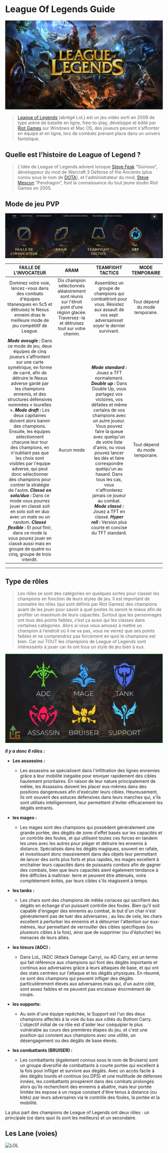 # League Of Legends Guide

![LOL](./photo/1280x720_LoL.png)

>[League of Legends](https://fr.wikipedia.org/wiki/League_of_Legends) (abrégé LoL) est un jeu vidéo sorti en 2009 de type arène de bataille en ligne, free-to-play, développé et édité par [Riot Games](https://fr.wikipedia.org/wiki/Riot_Games) sur Windows et Mac OS, des joueurs peuvent s'affronter en équipe et en ligne, lors de combats prenant place dans un univers fantstique.

## Quelle est l'histoire de League of Legend ?

>L'idée de League of Legends advient lorsque [Steve Feak](https://fr.wikipedia.org/wiki/Steve_Feak) “Guinsoo”, développeur du mod de Warcraft 3 Defense of the Ancients (plus connu sous le nom de [DOTA](https://fr.wikipedia.org/wiki/Dota_2)), et l'administrateur du mod, [Steve Mescon](https://leagueoflegends.fandom.com/wiki/Steve_%27Pendragon%27_Mescon) “Pendragon”, font la connaissance du tout jeune studio Riot Games en 2005.

## Mode de jeu PVP

![LOL](./photo/modedejeulol.png)

| FAILLE DE L'INVOCATEUR | ARAM | TEAMFIGHT TACTICS | MODE TEMPORAIRE |
|:----------------------:|:----:|:--------------:|:--------------:|
| Dominez votre voie, lancez-vous dans des combats d'équipes titanesques en 5c5 et détruisez le Nexus ennemi dnas le meilleure mode de jeu compétitif de League.         | Dix champion sélectionnés aléatoirement sont réunis sur l'étroit pont d'une région glacée. Traversez-la et détruisez tout sur votre chemin. | Assemblez un groupe de champions qui combattront pour vous. Résistez aux assault de vos sept adversaireset soyer le dernier survivant. | Tout dépend du mode temporaire. |
| ***Mode aveugle :*** Dans ce mode de jeu, deux équipes de cinq joueurs s'affrontent sur une carte symétrique, en forme de carré, afin de détruire le Nexus adverse gardé par les champions ennemis, et des structures défensives nommées « tourelles ». ***Mode draft :*** Les deux capitaines doivent alors bannir des champions. Ensuite, les équipes sélectionnent chacune leur tour des champions, en n'oubliant pas que les choix sont visibles par l'équipe adverse, qui peut donc sélectionner des champions pour contrer la stratégie de l'autre. ***Classé en solo/duo :*** Dans ce mode vous pourrez jouer en classé soit en solo soit en duo avec un mate ou un random. ***Classé flexible :*** Et pout finir, dans ce mode la vous pourez jouer en classé aussi mais en groupe de quatre ou cinq, groupe de trois interdit. | Aucun mode | ***Mode standard :*** Jouez a TFT normalement. ***Double up :*** Dans Double Up, vous partagez vos victoires, vos défaites et même certains de vos champions avec un autre joueur. Vous pouvez faire la queue avec quelqu'un de votre liste d'amis, ou vous pouvez lancer les dés et faire correspondre quelqu'un au hasard. Dans tous les cas, vous n'affronterez jamais ce joueur au combat. ***Mode classé :*** Jouez a TFT en classé. ***Hyper roll :*** Version plus courte et concise du TFT standard. | Tout dépend du mode temporaire. |

 ---
 
## Type de rôles

>Les rôles se sont des catégories en quelques sortes pour classer les champions en fonction de leurs styles de jeu. Il est important de connaitre les rôles (qui sont définis par Riot Games) des champions avant de les jouer pour savoir à quel postes ils seront le mieux afin de profiter un maximum de leurs capacités. Surtout que les personnages ont tous des points faibles, c’est ça aussi qui les classes dans certaines catégories. Alors si vous vous amusez à mettre un champion à l’endroit où il ne va pas, vous ne verrez que ses points faibles et ne comprendrez pas forcément en quoi le champions est bien. Car oui TOUT les champions de League of Legends  sont intéressants à jouer car ils ont tous un style de jeu bien à eux.

![lol role](./photo/rolelol.png)

***Il y a donc 6 rôles :***

* **Les assassins :** 

     * Les assassins se spécialisent dans l'infiltration des lignes ennemies grâce à leur mobilité inégalée pour envoyer rapidement des cibles hautement prioritaires. En raison de leur nature principalement de mêlée, les Assassins doivent les placer eux-mêmes dans des positions dangereuses afin d'exécuter leurs cibles. Heureusement, ils ont souvent des astuces défensives dans leurs manches qui, s'ils sont utilisés intelligemment, leur permettent d'éviter efficacement les dégâts entrants. 

* **les mages :**

     * Les mages sont des champions qui possèdent généralement une grande portée, des dégâts de zone d'effet basés sur les capacités et un contrôle des foules, et qui utilisent toutes ces forces en tandem les unes avec les autres pour piéger et détruire les ennemis à distance. Spécialisés dans les dégâts magiques, souvent en rafale, et investissant donc massivement dans des objets leur permettant de lancer des sorts plus forts et plus rapides, les mages excellent à enchaîner leurs capacités dans de puissants combos afin de gagner des combats, bien que leurs capacités aient également tendance à être difficiles à maîtriser. terre et peuvent être atténués, voire complètement évités, par leurs cibles s'ils réagissent à temps.

* **les tanks :**

     * Les chars sont des champions de mêlée coriaces qui sacrifient des dégâts en échange d'un puissant contrôle des foules. Bien qu'il soit capable d'engager des ennemis au combat, le but d'un char n'est généralement pas de tuer des adversaires ; au lieu de cela, les chars excellent à perturber les ennemis et à détourner l'attention sur eux-mêmes, leur permettant de verrouiller des cibles spécifiques (ou plusieurs cibles à la fois), ainsi que de supprimer (ou d'éplucher) les menaces de leurs alliés.

* **les tireurs (ADC) :**

     * Dans LoL, l’ADC (Attack Damage Carry), ou AD Carry, est un terme qui fait référence aux champions qui font des dégâts importants et continus aux adversaires grâce à leurs attaques de base, et qui ont des stats centrées sur l’attaque et les dégâts physiques. En résumé, ce sont des champions qui peuvent infliger des dégâts particulièrement élevés aux adversaires mais qui, d’un autre côté, sont assez faibles et ne peuvent pas encaisser énormément de coups.

* **les supports:**

     * Au sein d'une équipe repêchée, le Support est l'un des deux champions affectés à la voie du bas aux côtés du Bottom Carry. L'objectif initial de ce rôle est d'aider leur coéquipier le plus vulnérable au cours des premières étapes du jeu, et c'est une position qui convient aux champions avec une utilité, un désengagement ou des dégâts de base élevés.

* **les combattants (BRUISER) :**

     * Les combattants (également connus sous le nom de Bruisers) sont un groupe diversifié de combattants à courte portée qui excellent à la fois pour infliger et survivre aux dégâts. Avec un accès facile à des dégâts lourds et continus (ou DPS) et une multitude de défenses innées, les combattants prospèrent dans des combats prolongés alors qu'ils recherchent des ennemis à abattre, mais leur portée limitée les expose à un risque constant d'être tenus à distance (ou kités) par leurs adversaires via le contrôle des foules, la portée et la mobilité.

La plus part des champions de League of Legends ont deux rôles : un principale (ce dans quoi ils sont les meilleurs) et un secondaire.

## Les Lane (voies)

![LOL](./photo/lollane#2.png)
